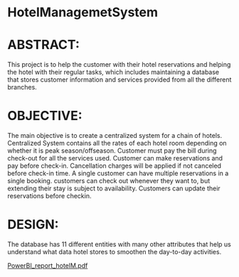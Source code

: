 # HotelManagemetSystem

# ABSTRACT:
This project is to help the customer with their hotel reservations and helping the hotel with their regular tasks, which includes maintaining a database that stores customer information and services provided from all the different branches.

# OBJECTIVE: 
The main objective is to create a centralized system for a chain of hotels. Centralized System contains all the rates of each hotel room depending on whether it is peak season/offseason.  Customer must pay the bill during check-out for all the services used. Customer can make reservations and pay before check-in. Cancellation charges will be applied if not canceled before check-in time.  A single customer can have multiple reservations in a single booking. customers can check out whenever they want to, but extending their stay is subject to availability. Customers can update their reservations before checkin.

# DESIGN: 
The database has 11 different entities with many other attributes that help us understand what data hotel stores to smoothen the day-to-day activities.


[PowerBI_report_hotelM.pdf](https://github.com/niyatishah9/HotelManagemetSystem/files/7730998/PowerBI_report_hotelM.pdf)
